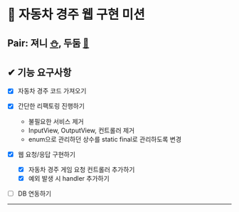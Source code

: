 # 🚗 자동차 경주 웹 구현 미션

## Pair: 져니 [⛄️](http://github.com/cl8d), 두둠 [🐢](https://github.com/younghoondoodoom)

## ✔ 기능 요구사항

- [x] 자동차 경주 코드 가져오기

- [x] 간단한 리팩토링 진행하기
    - 불필요한 서비스 제거
    - InputView, OutputView, 컨트롤러 제거
    - enum으로 관리하던 상수를 static final로 관리하도록 변경

- [x] 웹 요청/응답 구현하기
  - [x] 자동차 경주 게임 요청 컨트롤러 추가하기
  - [x] 예외 발생 시 handler 추가하기

- [ ] DB 연동하기

---


